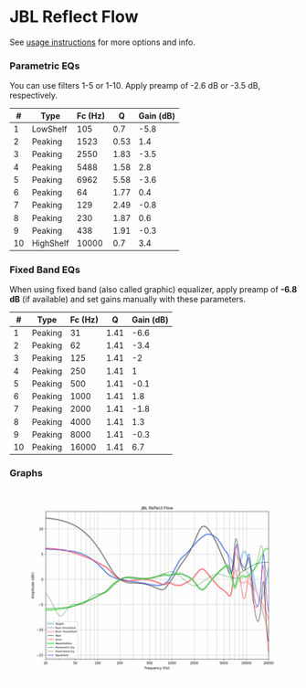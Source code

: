 # JBL Reflect Flow
See [usage instructions](https://github.com/jaakkopasanen/AutoEq#usage) for more options and info.

### Parametric EQs
You can use filters 1-5 or 1-10. Apply preamp of -2.6 dB or -3.5 dB, respectively.

|   # | Type      |   Fc (Hz) |    Q |   Gain (dB) |
|-----|-----------|-----------|------|-------------|
|   1 | LowShelf  |       105 | 0.7  |        -5.8 |
|   2 | Peaking   |      1523 | 0.53 |         1.4 |
|   3 | Peaking   |      2550 | 1.83 |        -3.5 |
|   4 | Peaking   |      5488 | 1.58 |         2.8 |
|   5 | Peaking   |      6962 | 5.58 |        -3.6 |
|   6 | Peaking   |        64 | 1.77 |         0.4 |
|   7 | Peaking   |       129 | 2.49 |        -0.8 |
|   8 | Peaking   |       230 | 1.87 |         0.6 |
|   9 | Peaking   |       438 | 1.91 |        -0.3 |
|  10 | HighShelf |     10000 | 0.7  |         3.4 |

### Fixed Band EQs
When using fixed band (also called graphic) equalizer, apply preamp of **-6.8 dB** (if available) and set gains manually with these parameters.

|   # | Type    |   Fc (Hz) |    Q |   Gain (dB) |
|-----|---------|-----------|------|-------------|
|   1 | Peaking |        31 | 1.41 |        -6.6 |
|   2 | Peaking |        62 | 1.41 |        -3.4 |
|   3 | Peaking |       125 | 1.41 |        -2   |
|   4 | Peaking |       250 | 1.41 |         1   |
|   5 | Peaking |       500 | 1.41 |        -0.1 |
|   6 | Peaking |      1000 | 1.41 |         1.8 |
|   7 | Peaking |      2000 | 1.41 |        -1.8 |
|   8 | Peaking |      4000 | 1.41 |         1.3 |
|   9 | Peaking |      8000 | 1.41 |        -0.3 |
|  10 | Peaking |     16000 | 1.41 |         6.7 |

### Graphs
![](./JBL%20Reflect%20Flow.png)

